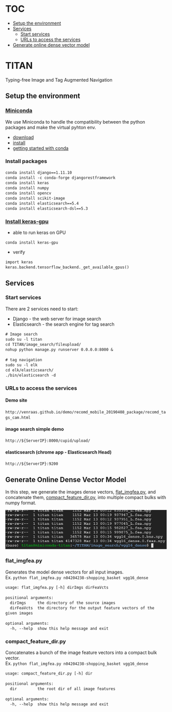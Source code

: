 # TOC
* [Setup the environment](#setup-the-environment)
* [Services](#services)
  * [Start services](#start-services)
  * [URLs to access the services](#urls-to-access-the-services)
* [Generate online dense vector model](#generate-online-dense-vector-model)  

# TITAN
Typing-free Image and Tag Augmented Navigation

## Setup the environment
### [Miniconda](https://conda.io/miniconda.html)
We use Miniconda to handle the compatibility between the python packages and make the virtual pyhton env.
* [download](https://docs.conda.io/en/latest/miniconda.html#linux-installers)
* [install](https://conda.io/projects/conda/en/latest/user-guide/install/linux.html#)
* [getting started with conda](https://conda.io/docs/user-guide/getting-started.html#)

### Install packages
```
conda install django==1.11.10
conda install -c conda-forge djangorestframework
conda install keras
conda install numpy
conda install opencv
conda install scikit-image
conda install elasticsearch==5.4
conda install elasticsearch-dsl==5.3
```

### [Install keras-gpu](https://anaconda.org/anaconda/keras-gpu)
* able to run keras on GPU
```
conda install keras-gpu
```
* verify
```
import keras
keras.backend.tensorflow_backend._get_available_gpus()
```

## Services
### Start services
There are 2 services need to start:
* Django - the web server for image search 
* Elasticsearch - the search engine for tag search

```
# Image search
sudo su -l titan 
cd TITAN/image_search/fileupload/
nohup python manage.py runserver 0.0.0.0:8000 &

# tag navigation
sudo su -l elk
cd elk/elasticsearch/
./bin/elasticsearch -d
```

### URLs to access the services
#### Demo site 
`http://venraas.github.io/demo/recomd_mobile_20190408_package/recomd_tags_cam.html`

#### image search simple demo 
`http://${ServerIP}:8000/cupid/upload/`

#### elasticsearch (chrome app - Elasticsearch Head)
`http://${ServerIP}:9200`

## Generate Online Dense Vector Model 
In this step, we generate the images dense vectors, [flat_imgfea.py](#flat_imgfeapy), and concatenate them, [compact_feature_dir.py](#compact_feature_dirpy), into multiple compact bulks with numpy format.

![](https://github.com/VenRaaS/TITAN/blob/master/doc/image/image_densevector_model.PNG)

### flat_imgfea.py
Generates the model dense vectors for all input images.  
Ex. `python flat_imgfea.py n04204238-shopping_basket vgg16_dense`

```
usage: flat_imgfea.py [-h] dirImgs dirFeaVcts

positional arguments:
  dirImgs     the directory of the source images
  dirFeaVcts  the directory for the output feature vectors of the given images

optional arguments:
  -h, --help  show this help message and exit
```

### compact_feature_dir.py
Concatenates a bunch of the image feature vectors into a compact bulk vector.  
Ex. `python flat_imgfea.py n04204238-shopping_basket vgg16_dense`

```
usage: compact_feature_dir.py [-h] dir

positional arguments:
  dir         the root dir of all image features

optional arguments:
  -h, --help  show this help message and exit
```

